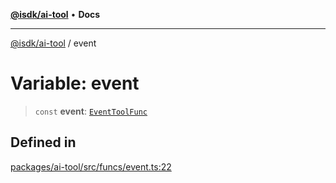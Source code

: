 [**@isdk/ai-tool**](../README.md) • **Docs**

***

[@isdk/ai-tool](../globals.md) / event

# Variable: event

> `const` **event**: [`EventToolFunc`](../classes/EventToolFunc.md)

## Defined in

[packages/ai-tool/src/funcs/event.ts:22](https://github.com/isdk/ai-tool.js/blob/e324043799402aa2caa41711a9168487ab85c166/src/funcs/event.ts#L22)
